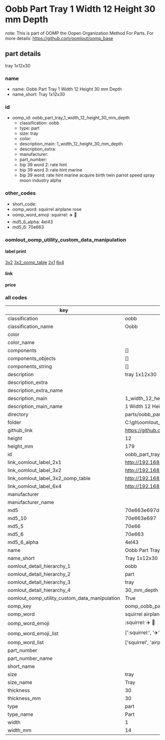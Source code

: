 # Oobb Part Tray 1 Width 12 Height 30 mm Depth  

note: This is part of OOMP the Oopen Organization Method For Parts. For more details: https://github.com/oomlout/oomp_base

##  part details
  



tray 1x12x30



### name
* name: Oobb Part Tray 1 Width 12 Height 30 mm Depth
* name_short: Tray 1x12x30 
### id
* oomp_id: oobb_part_tray_1_width_12_height_30_mm_depth
  * classification: oobb
  * type: part
  * size: tray
  * color: 
  * description_main: 1_width_12_height_30_mm_depth
  * description_extra: 
  * manufacturer: 
  * part_number: 
  * bip 39 word 2: rate hint
  * bip 39 word 3: rate hint marine
  * bip 39 word: rate hint marine acquire birth twin parrot speed spray moon industry alpha

### other_codes
* short_code: 
* oomp_word: squirrel airplane rose
* oomp_word_emoji :squirrel: :airplane: :rose:
* md5_6_alpha: 4el43
* md5_6: 70e663






### oomlout_oomp_utility_custom_data_manipulation
#### label print
[3x2](http://192.168.1.245:1112/?label=oomp%204el43)
[3x2_oomp_table](http://192.168.1.108:1112/?label=oomp%204el43)
[2x1](http://192.168.1.242:1112/?label=oomp%204el43)
[6x4](http://192.168.1.55:1112/?label=oomp%204el43)    

#### link

                              

#### price







### all codes 
| key | value |  
| --- | --- |  
| classification | oobb |  
| classification_name | Oobb |  
| color |  |  
| color_name |  |  
| components | [] |  
| components_objects | [] |  
| components_string | [] |  
| description | tray 1x12x30 |  
| description_extra |  |  
| description_extra_name |  |  
| description_main | 1_width_12_height_30_mm_depth |  
| description_main_name | 1 Width 12 Height 30 mm Depth |  
| directory | parts/oobb_part_tray_1_width_12_height_30_mm_depth |  
| folder | C:\gh\oomlout_oobb_version_4_generated_parts\things\oobb_part_tray_1_width_12_height_30_mm_depth |  
| github_link | https://github.com/oomlout/oomlout_oomp_part_src/tree/main/parts/oobb_part_tray_1_width_12_height_30_mm_depth |  
| height | 12 |  
| height_mm | 179 |  
| id | oobb_part_tray_1_width_12_height_30_mm_depth |  
| link_oomlout_label_2x1 | http://192.168.1.242:1112/?label=oomp%204el43 |  
| link_oomlout_label_3x2 | http://192.168.1.245:1112/?label=oomp%204el43 |  
| link_oomlout_label_3x2_oomp_table | http://192.168.1.108:1112/?label=oomp%204el43 |  
| link_oomlout_label_6x4 | http://192.168.1.55:1112/?label=oomp%204el43 |  
| manufacturer |  |  
| manufacturer_name |  |  
| md5 | 70e663e697d1140fad8b5023101af591 |  
| md5_10 | 70e663e697 |  
| md5_5 | 70e66 |  
| md5_6 | 70e663 |  
| md5_6_alpha | 4el43 |  
| name | Oobb Part Tray 1 Width 12 Height 30 mm Depth |  
| name_short | Tray 1x12x30  |  
| oomlout_detail_hierarchy_1 | oobb |  
| oomlout_detail_hierarchy_2 | part |  
| oomlout_detail_hierarchy_3 | tray |  
| oomlout_detail_hierarchy_4 | 30_mm_depth |  
| oomlout_oomp_utility_custom_data_manipulation | True |  
| oomp_key | oomp_oobb_part_tray_1_width_12_height_30_mm_depth |  
| oomp_word | squirrel airplane rose |  
| oomp_word_emoji | :squirrel: :airplane: :rose: |  
| oomp_word_emoji_list | [':squirrel:', ':airplane:', ':rose:'] |  
| oomp_word_list | ['squirrel', 'airplane', 'rose'] |  
| part_number |  |  
| part_number_name |  |  
| short_name |  |  
| size | tray |  
| size_name | Tray |  
| thickness | 30 |  
| thickness_mm | 30 |  
| type | part |  
| type_name | Part |  
| width | 1 |  
| width_mm | 14 |  
